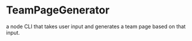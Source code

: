 # TeamPageGenerator
a node CLI that takes user input and generates a team page based on that input.
